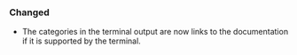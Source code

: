 ### Changed

- The categories in the terminal output are now links to the documentation if it is supported by the terminal.
